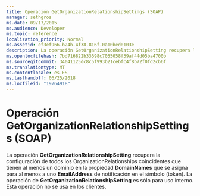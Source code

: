 ```yaml
---
title: Operación GetOrganizationRelationshipSettings (SOAP)
manager: sethgros
ms.date: 09/17/2015
ms.audience: Developer
ms.topic: reference
localization_priority: Normal
ms.assetid: ef3ef966-b24b-4f38-816f-0a10bed0103e
description: La operación GetOrganizationRelationshipSetting recupera la configuración de todos los OrganizationRelationships coincidentes que tienen al menos un dominio en la propiedad DomainNames que se asigna al menos a uno EmailAddress de notificación en el token. La operación de GetOrganizationRelationshipSetting es sólo para uso interno. Esta operación no se usa en los clientes.
ms.openlocfilehash: 7bd716822b33698c7055058f39af44d05ba4700b
ms.sourcegitcommit: 34041125dc8c5f993b21cebfc4f8b72f0fd2cb6f
ms.translationtype: MT
ms.contentlocale: es-ES
ms.lasthandoff: 06/25/2018
ms.locfileid: "19764918"
---
```

# <a name="getorganizationrelationshipsettings-operation-soap"></a>Operación GetOrganizationRelationshipSettings (SOAP)

La operación **GetOrganizationRelationshipSetting** recupera la configuración de todos los OrganizationRelationships coincidentes que tienen al menos un dominio en la propiedad **DomainNames** que se asigna para al menos a uno **EmailAddress** de notificación en el símbolo (token). La operación de **GetOrganizationRelationshipSetting** es sólo para uso interno. Esta operación no se usa en los clientes. 
  

